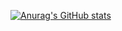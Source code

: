 [![Anurag's GitHub stats](https://github-readme-stats.vercel.app/api?username=rdjanuar)](https://github.com/anuraghazra/github-readme-stats)
